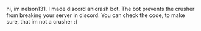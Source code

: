 hi, im nelson131. 
I made discord anicrash bot.
The bot prevents the crusher from breaking your server in discord.
You can check the code, to make sure, that im not a crusher :)




